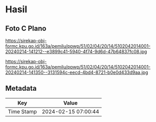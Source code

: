 # Hasil

## Foto C Plano

https://sirekap-obj-formc.kpu.go.id/163a/pemilu/ppwp/51/02/04/20/14/5102042014001-20240214-141212--e3899c41-5940-4f74-9d6d-47b64837fc08.jpg

https://sirekap-obj-formc.kpu.go.id/163a/pemilu/ppwp/51/02/04/20/14/5102042014001-20240214-141350--3131594c-eecd-4bd4-8721-b0e0d433d9aa.jpg


## Metadata

| Key        | Value               |
| ---------- | ------------------- |
| Time Stamp | 2024-02-15 07:00:44 |



